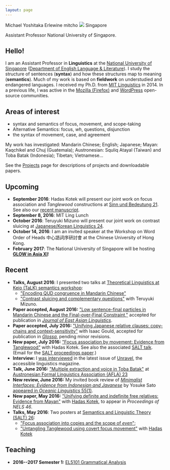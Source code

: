 ```yaml
---
layout: page
---
```

<div class="vcard">
<span class="fn">Michael Yoshitaka Erlewine</span>
<span class="nickname">mitcho</span>
<span class="photo image"><img src="/static/images/kyoto-270x150x2.jpg"/></span>
<span class="adr">
	<span class="country">Singapore</span>
</span>

<span class="title">Assistant Professor</span>
<span class="org">National University of Singapore</span>.
</div>

## Hello!

I am an Assistant Professor in **Linguistics** at the [National University of Singapore](http://nus.edu.sg) ([Department of English Language & Literature](http://fas.nus.edu.sg/ell/)). I study the structure of sentences (**syntax**) and how these structures map to meaning (**semantics**). Much of my work is based on **fieldwork** on understudied and endangered languages. I received my Ph.D. from [MIT Linguistics](http://web.mit.edu/linguistics/) in 2014. In a previous life, I was active in the [Mozilla (Firefox)](http://mozilla.org) and [WordPress](http://wordpress.org) open-source communities.

## Areas of interest

*   syntax and semantics of focus, movement, and scope-taking
*	Alternative Semantics: focus, *wh*, questions, disjunction
*   the syntax of movement, case, and agreement

My work has investigated: Mandarin Chinese; English; Japanese; Mayan: Kaqchikel and Chuj (Guatemala); Austronesian: Squliq Atayal (Taiwan) and Toba Batak (Indonesia); Tibetan; Vietnamese...

See the [Projects](/projects) page for descriptions of projects and downloadable papers.

## Upcoming

*	**September 2016**: Hadas Kotek will present our joint work on focus association and *Tanglewood* constructions at [Sinn und Bedeutung 21](https://sites.google.com/site/sinnundbedeutung21/). See also our [recent manuscript](/research/tanglewood.html).
*	**September 8, 2016**: MIT Ling Lunch
*	**October 2016**: Teruyuki Mizuno will present our joint work on contrast sluicing at [Japanese/Korean Linguistics 24](http://pj.ninjal.ac.jp/jk2016/).
*	**October 14, 2016**: I am an invited speaker at the Workshop on Word Order of Heads <span lang="zh-TW">中心語詞序研討會</span> at the Chinese University of Hong Kong.
*	**February 2017**: The National University of Singapore will be hosting **[GLOW in Asia XI](http://lingconf.com/glowinasia2017/)**!

## Recent

*	**Talks, August 2016**: I presented two talks at [Theoretical Linguistics at Keio (TaLK) semantics workshop](https://sites.google.com/site/talk2016semantics/):
	* ["Encoding QUD congruence in Mandarin Chinese"](/research/talk-shi-keio.html)
	* ["Contrast sluicing and complementary questions"](/research/talk-sluicing-keio.html) with Teruyuki Mizuno.
*	**Paper accepted, August 2016:** ["Low sentence-final particles in Mandarin Chinese and the Final-over-Final Constraint,"](/research/sfp-fofc.html) accepted for publication in [*Journal of East Asian Linguistics*](http://link.springer.com/journal/10831).
*	**Paper accepted, July 2016:** ["Unifying Japanese relative clauses: copy-chains and context-sensitivity"](/research/japanese-rc.html) with Isaac Gould, accepted for publication in [*Glossa*](http://glossa-journal.org), pending minor revisions.
*	**New paper, July 2016:** ["Focus association by movement: Evidence from Tanglewood"](/research/tanglewood.html) with Hadas Kotek. See also the associated [SALT talk](/research/talk-tanglewood.html). (Email for the [SALT proceedings paper](/reserach/tanglewood-salt.html).)
*	**Interview:** I [was interviewed](http://unravellingmag.com/articles/form-function-fieldwork/) in the latest issue of [Unravel](http://unravellingmag.com/), the accessible linguistics magazine.
*	**Talk, June 2016:** ["Multiple extraction and voice in Toba Batak"](/research/talk-batak-afla.html) at [Austronesian Formal Linguistics Association (AFLA) 23](https://sites.google.com/site/afla23tufs/)
*	**New review, June 2016:** My invited book review of [*Minimalist Interfaces: Evidence from Indonesian and Javanese*](https://benjamins.com/#catalog/books/la.155) by Yosuke Sato [appeared in *Oceanic Linguistics* 55(1)](http://muse.jhu.edu/article/619295).
*	**New paper, May 2016:** ["Unifying definite and indefinite free relatives: Evidence from Mayan"](/research/chuj-nels.html) with [Hadas Kotek](http://hkotek.com), to appear in *Proceedings of NELS 46*.
*	**Talks, May 2016**: Two posters at [Semantics and Linguistic Theory (SALT) 26](http://salt.ling.utexas.edu/26/):
	* ["Focus association into copies and the scope of *even*"](/research/talk-even.html);
	* ["Untangling Tanglewood using covert focus movement"](/research/talk-tanglewood.html) with [Hadas Kotek](http://hkotek.com)

<!--
*	**Talk, April 2016:** ["Non-interrogative *wh*-constructions in Chuj"](/research/talk-chuj-wscla.html) with [Hadas Kotek](http://hkotek.com) at [WSCLA 21](https://sites.google.com/site/wscla2016/).
*	**New paper, February 2016:** ["Intervention effects in relative pronoun pied-piping: experimental evidence"](/research/rppp-sub.html) with [Hadas Kotek](http://hkotek.com) to appear in *Proceedings of Sinn und Bedeutung 20*.
*	**Paper accepted, February 2016:** ["*Even*-NPIs in Dharamsala Tibetan"](/research/tibetan-npi.html) with [Hadas Kotek](http://hkotek.com) for *Linguistic Analysis* special issue on South Asian languages. See also [our associated talk](/research/talk-tibetan-icolsi.html).
*	**Talk, January 2016**: ["Unifying definite and indefinite free relatives: Evidence from Mayan"](/research/talk-chuj-lsa.html) with [Hadas Kotek](http://hkotek.com) at [LSA 2016](http://www.linguisticsociety.org/node/5653/schedule).
*	**Paper accepted, November 2015:** ["Clausal comparison without degree abstraction in Mandarin Chinese"](/research/bi.html) for *NLLT*. Minor revisions pending.
*	**New paper, September 2015:** ["Relative pronoun pied-piping in English non-restrictive relatives"](/research/rppp.html) with [Hadas Kotek](http://hkotek.com). See also our related [CLS paper](/research/rppp-cls.html) and [Sinn und Bedeutung talk](/research/talk-rppp-sub.html).
*	**New paper, August 2015:** ["Ergativity and Austronesian-type voice systems"](/research/voice-oup.html) with Ted Levin and Coppe van Urk, to appear in the *Oxford Handbook of Ergativity*
*	**New paper, June 2015:** ["Minimality and focus-sensitive adverb placement"](/research/minimality-focus.html) to appear in *Proceedings of NELS 45*, which complements my longer manuscript ["In defense of Closeness: focus-sensitive adverb placement in Vietnamese and Mandarin Chinese."](/research/closeness.html)
-->

<!--*	**Talk, September 2015:** ["The semantics of the Mandarin focus marker *shì*"](/research/talk-shi-eacl.html), at [European Association of Chinese Linguistics 9](http://www.ilg.uni-stuttgart.de/EACL9/).-->

## Teaching

*	**2016--2017 Semester 1:** [EL5101 Grammatical Analysis](/nus/gram2016/)
